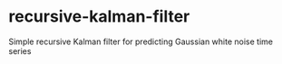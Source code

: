 # recursive-kalman-filter
Simple recursive Kalman filter for predicting Gaussian white noise time series 
